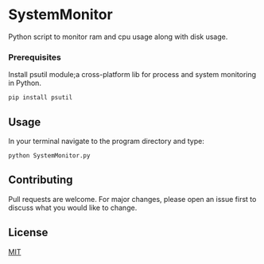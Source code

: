 # SystemMonitor
Python script to monitor ram and cpu usage along with disk usage.

### Prerequisites

Install psutil module;a cross-platform lib for process and system monitoring in Python.

```
pip install psutil
```
## Usage
In your terminal navigate to the program directory and type:
```
python SystemMonitor.py
```

## Contributing
Pull requests are welcome. For major changes, please open an issue first to discuss what you would like to change.

## License
[MIT](https://choosealicense.com/licenses/mit/)
